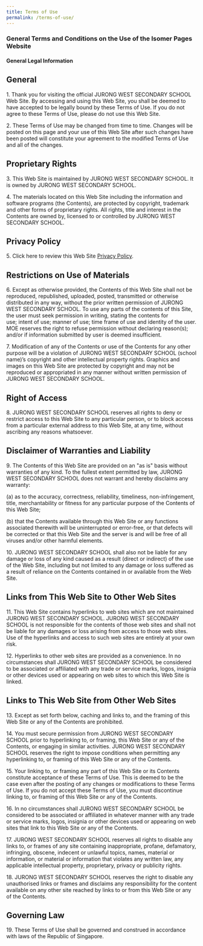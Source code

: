 ```yaml
---
title: Terms of Use
permalink: /terms-of-use/
---
```

### **General Terms and Conditions on the Use of the Isomer Pages Website**

#### **General Legal Information**

General
-------

1\. Thank you for visiting the official JURONG WEST SECONDARY SCHOOL Web Site. By accessing and using this Web Site, you shall be deemed to have accepted to be legally bound by these Terms of Use. If you do not agree to these Terms of Use, please do not use this Web Site.  
  
2\. These Terms of Use may be changed from time to time. Changes will be posted on this page and your use of this Web Site after such changes have been posted will constitute your agreement to the modified Terms of Use and all of the changes.  

Proprietary Rights
------------------

3\. This Web Site is maintained by JURONG WEST SECONDARY SCHOOL. It is owned by JURONG WEST SECONDARY SCHOOL.  
  
4\. The materials located on this Web Site including the information and software programs (the Contents), are protected by copyright, trademark and other forms of proprietary rights. All rights, title and interest in the Contents are owned by, licensed to or controlled by JURONG WEST SECONDARY SCHOOL.

Privacy Policy
--------------

5\. Click here to review this Web Site [Privacy Policy](https://jurongwestsec.moe.edu.sg/others/privacy-policy).

Restrictions on Use of Materials
--------------------------------

6\. Except as otherwise provided, the Contents of this Web Site shall not be reproduced, republished, uploaded, posted, transmitted or otherwise distributed in any way, without the prior written permission of JURONG WEST SECONDARY SCHOOL. To use any parts of the contents of this Site, the user must seek permission in writing, stating the contents for use; intent of use; manner of use; time frame of use and identity of the user. MOE reserves the right to refuse permission without declaring reason(s); and/or if information submitted by user is deemed insufficient.  
  
7\. Modification of any of the Contents or use of the Contents for any other purpose will be a violation of JURONG WEST SECONDARY SCHOOL (school name)’s copyright and other intellectual property rights. Graphics and images on this Web Site are protected by copyright and may not be reproduced or appropriated in any manner without written permission of JURONG WEST SECONDARY SCHOOL.

Right of Access
---------------

8\. JURONG WEST SECONDARY SCHOOL reserves all rights to deny or restrict access to this Web Site to any particular person, or to block access from a particular external address to this Web Site, at any time, without ascribing any reasons whatsoever.

Disclaimer of Warranties and Liability
--------------------------------------

9\. The Contents of this Web Site are provided on an "as is" basis without warranties of any kind. To the fullest extent permitted by law, JURONG WEST SECONDARY SCHOOL does not warrant and hereby disclaims any warranty:  
  
(a) as to the accuracy, correctness, reliability, timeliness, non-infringement, title, merchantability or fitness for any particular purpose of the Contents of this Web Site;  
  
(b) that the Contents available through this Web Site or any functions associated therewith will be uninterrupted or error-free, or that defects will be corrected or that this Web Site and the server is and will be free of all viruses and/or other harmful elements.  
  
10\. JURONG WEST SECONDARY SCHOOL shall also not be liable for any damage or loss of any kind caused as a result (direct or indirect) of the use of the Web Site, including but not limited to any damage or loss suffered as a result of reliance on the Contents contained in or available from the Web Site.

Links from This Web Site to Other Web Sites
-------------------------------------------

11\. This Web Site contains hyperlinks to web sites which are not maintained JURONG WEST SECONDARY SCHOOL. JURONG WEST SECONDARY SCHOOL is not responsible for the contents of those web sites and shall not be liable for any damages or loss arising from access to those web sites. Use of the hyperlinks and access to such web sites are entirely at your own risk.  
  
12\. Hyperlinks to other web sites are provided as a convenience. In no circumstances shall JURONG WEST SECONDARY SCHOOL be considered to be associated or affiliated with any trade or service marks, logos, insignia or other devices used or appearing on web sites to which this Web Site is linked.

Links to This Web Site from Other Web Sites
-------------------------------------------

13\. Except as set forth below, caching and links to, and the framing of this Web Site or any of the Contents are prohibited.  
  
14\. You must secure permission from JURONG WEST SECONDARY SCHOOL prior to hyperlinking to, or framing, this Web Site or any of the Contents, or engaging in similar activities. JURONG WEST SECONDARY SCHOOL reserves the right to impose conditions when permitting any hyperlinking to, or framing of this Web Site or any of the Contents.  
  
15\. Your linking to, or framing any part of this Web Site or its Contents constitute acceptance of these Terms of Use. This is deemed to be the case even after the posting of any changes or modifications to these Terms of Use. If you do not accept these Terms of Use, you must discontinue linking to, or framing of this Web Site or any of the Contents.  
  
16\. In no circumstances shall JURONG WEST SECONDARY SCHOOL be considered to be associated or affiliated in whatever manner with any trade or service marks, logos, insignia or other devices used or appearing on web sites that link to this Web Site or any of the Contents.  
  
17\. JURONG WEST SECONDARY SCHOOL reserves all rights to disable any links to, or frames of any site containing inappropriate, profane, defamatory, infringing, obscene, indecent or unlawful topics, names, material or information, or material or information that violates any written law, any applicable intellectual property, proprietary, privacy or publicity rights.  
  
18\. JURONG WEST SECONDARY SCHOOL reserves the right to disable any unauthorised links or frames and disclaims any responsibility for the content available on any other site reached by links to or from this Web Site or any of the Contents.

Governing Law
-------------

19\. These Terms of Use shall be governed and construed in accordance with laws of the Republic of Singapore.